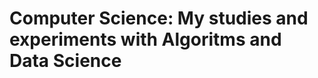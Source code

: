 Computer Science: My studies and experiments with Algoritms and Data Science
====================================================================================

